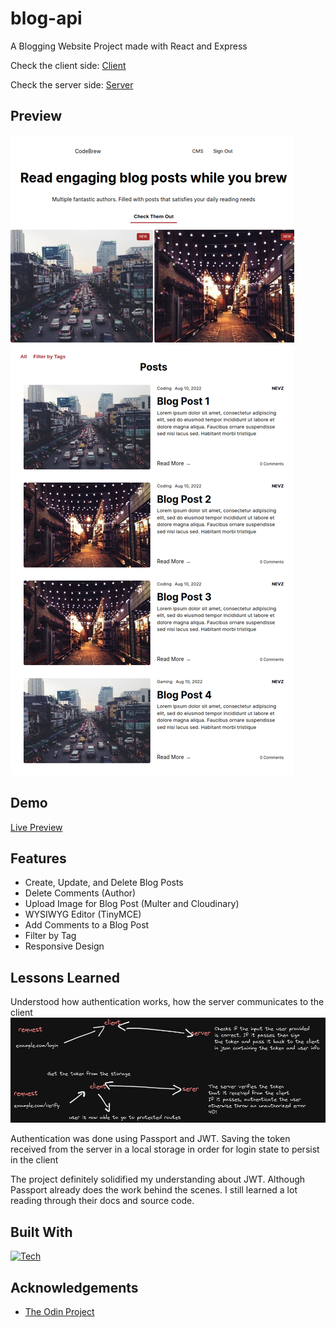 # blog-api

A Blogging Website Project made with React and Express

Check the client side: [Client](https://github.com/nevz9/blog-api/tree/main/client)

Check the server side: [Server](https://github.com/nevz9/blog-api/tree/main/server)

## Preview
![preview](preview.png)

## Demo
[Live Preview](https://nevz9.github.io/blog-api)

## Features

- Create, Update, and Delete Blog Posts
- Delete Comments (Author)
- Upload Image for Blog Post (Multer and Cloudinary)
- WYSIWYG Editor (TinyMCE)
- Add Comments to a Blog Post
- Filter by Tag
- Responsive Design

## Lessons Learned

Understood how authentication works, how the server communicates to the client
![](example.png)

Authentication was done using Passport and JWT. Saving the token 
received from the server in a local storage in order for login state to persist in the client  

The project definitely solidified my understanding about JWT. 
Although Passport already does the work behind the scenes.
I still learned a lot reading through their docs and source code.

## Built With
[![Tech](https://skillicons.dev/icons?i=ts,css,react,nodejs,express,mongodb,heroku)](https://skillicons.dev)

## Acknowledgements

- [The Odin Project](https://www.theodinproject.com/)
